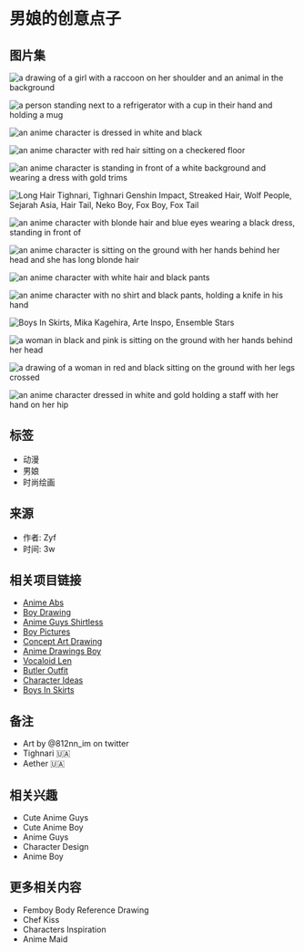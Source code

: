 # 男娘的创意点子

## 图片集

![a drawing of a girl with a raccoon on her shoulder and an animal in the background](https://i.pinimg.com/236x/85/fd/9e/85fd9e88dece6b27bfa3a96470463f79.jpg)

![a person standing next to a refrigerator with a cup in their hand and holding a mug](https://i.pinimg.com/236x/b7/71/f1/b771f1c227904ed256ce6562c0053acf.jpg)

![an anime character is dressed in white and black](https://i.pinimg.com/236x/95/02/cb/9502cb36ddfa3be43015964168f1683c.jpg)

![an anime character with red hair sitting on a checkered floor](https://i.pinimg.com/236x/11/7b/41/117b411e9331608f901b902fe563088d.jpg)

![an anime character is standing in front of a white background and wearing a dress with gold trims](https://i.pinimg.com/236x/f1/c2/7a/f1c27a8930be60c27781cd62284bfa1e.jpg)

![Long Hair Tighnari, Tighnari Genshin Impact, Streaked Hair, Wolf People, Sejarah Asia, Hair Tail, Neko Boy, Fox Boy, Fox Tail](https://i.pinimg.com/236x/d4/51/40/d45140a49e2b36a0771078037a5e8492.jpg)

![an anime character with blonde hair and blue eyes wearing a black dress, standing in front of](https://i.pinimg.com/236x/0d/ac/72/0dac72013ad3d93a2f0f235536d41c57.jpg)

![an anime character is sitting on the ground with her hands behind her head and she has long blonde hair](https://i.pinimg.com/236x/23/02/a8/2302a80bae5cbdbb07a0debaa476eeff.jpg)

![an anime character with white hair and black pants](https://i.pinimg.com/236x/35/7f/57/357f57df7d950c93dd95cd348b341d1c.jpg)

![an anime character with no shirt and black pants, holding a knife in his hand](https://i.pinimg.com/236x/33/a2/a3/33a2a3286fd0993ed38ba1626e86559a.jpg)

![Boys In Skirts, Mika Kagehira, Arte Inspo, Ensemble Stars](https://i.pinimg.com/236x/07/2a/2a/072a2a1d9001d9062ae6923bc761a397.jpg)

![a woman in black and pink is sitting on the ground with her hands behind her head](https://i.pinimg.com/236x/74/1e/79/741e79c6a8443ae68cb27eb7d97203bb.jpg)

![a drawing of a woman in red and black sitting on the ground with her legs crossed](https://i.pinimg.com/236x/c5/a8/63/c5a863bd14bee82a694136c13849b08c.jpg)

![an anime character dressed in white and gold holding a staff with her hand on her hip](https://i.pinimg.com/236x/ce/bf/c0/cebfc0cbf7d4999de1ca8aa3ca4ae265.jpg)

## 标签
- 动漫
- 男娘
- 时尚绘画

## 来源
- 作者: Zyf
- 时间: 3w

## 相关项目链接
- [Anime Abs](https://www.pinterest.com/ideas/anime-abs/961931873358/)
- [Boy Drawing](https://www.pinterest.com/ideas/boy-drawing/896672252843/)
- [Anime Guys Shirtless](https://www.pinterest.com/ideas/anime-guys-shirtless/944995569567/)
- [Boy Pictures](https://www.pinterest.com/ideas/boy-pictures/958677632177/)
- [Concept Art Drawing](https://www.pinterest.com/ideas/concept-art-drawing/934612893391/)
- [Anime Drawings Boy](https://www.pinterest.com/ideas/anime-drawings-boy/949626331534/)
- [Vocaloid Len](https://www.pinterest.com/ideas/vocaloid-len/895127166203/)
- [Butler Outfit](https://www.pinterest.com/ideas/butler-outfit/915657439648/)
- [Character Ideas](https://www.pinterest.com/ideas/character-ideas/951701454921/)
- [Boys In Skirts](https://www.pinterest.com/ideas/boys-in-skirts/919791102907/)

## 备注
- Art by @812nn_im on twitter
- Tighnari 🇺🇦
- Aether 🇺🇦
  
## 相关兴趣
- Cute Anime Guys
- Cute Anime Boy
- Anime Guys
- Character Design
- Anime Boy

## 更多相关内容
- Femboy Body Reference Drawing
- Chef Kiss
- Characters Inspiration
- Anime Maid